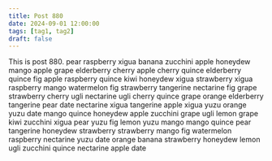 ```yaml
---
title: Post 880
date: 2024-09-01 12:00:00
tags: [tag1, tag2]
draft: false
---
```

This is post 880.
pear
raspberry
xigua
banana
zucchini
apple
honeydew
mango
apple
grape
elderberry
cherry
apple
cherry
quince
elderberry
quince
fig
apple
raspberry
quince
kiwi
honeydew
xigua
strawberry
xigua
raspberry
mango
watermelon
fig
strawberry
tangerine
nectarine
fig
grape
strawberry
cherry
ugli
nectarine
ugli
cherry
quince
grape
orange
elderberry
tangerine
pear
date
nectarine
xigua
tangerine
apple
xigua
yuzu
orange
yuzu
date
mango
quince
honeydew
apple
zucchini
grape
ugli
lemon
grape
kiwi
zucchini
xigua
pear
yuzu
fig
lemon
yuzu
mango
mango
quince
pear
tangerine
honeydew
strawberry
strawberry
mango
fig
watermelon
raspberry
nectarine
yuzu
date
orange
banana
strawberry
honeydew
lemon
ugli
zucchini
quince
nectarine
apple
date
